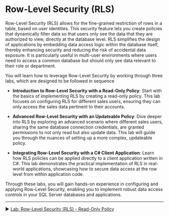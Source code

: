 ﻿# Row-Level Security (RLS)

Row-Level Security (RLS) allows for the fine-grained restriction of rows in a table, based on user identities. This security feature lets you create policies that dynamically filter data so that users only see the data that they are authorized to view, directly at the database level. RLS simplifies the design of applications by embedding data access logic within the database itself, thereby enhancing security and reducing the risk of accidental data exposure. It is particularly useful in multi-user environments where users need to access a common database but should only see data relevant to their role or department.

You will learn how to leverage Row-Level Security by working through three labs, which are designed to be followed in sequence

- **Introduction to Row-Level Security with a Read-Only Policy**: Start with the basics of implementing RLS by creating a read-only policy. This lab focuses on configuring RLS for different sales users, ensuring they can only access the sales data pertinent to their accounts.
  
- **Advanced Row-Level Security with an Updateable Policy**: Dive deeper into RLS by exploring an advanced scenario where different sales users, sharing the same database connection credentials, are granted permissions to not only read but also update data. This lab will guide you through the nuances of setting up a more complex, updateable policy.
  
- **Integrating Row-Level Security with a C# Client Application**: Learn how RLS policies can be applied directly to a client application written in C#. This lab demonstrates the practical implementation of RLS in real-world applications, showcasing how to secure data access at the row level from within application code.

Through these labs, you will gain hands-on experience in configuring and applying Row-Level Security, enabling you to implement robust data access controls in your SQL Server databases and applications.

___

▶ [Lab: Row-Level Security (RLS) - Read-Only Policy](https://github.com/lennilobel/sql2022-workshop-hol/blob/main/HOL/3.%20Security%20Features/3.%20Row%20Level%20Security/1.%20Read-Only%20RLS%20Policy.md)
